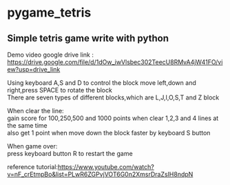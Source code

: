 # pygame_tetris
Simple tetris game write with python
--------------------------------------------------------
Demo video google drive link : <https://drive.google.com/file/d/1dOw_iwVlsbec302TeecU8RMvA4jW41FO/view?usp=drive_link>  
  
Using keyboard A,S and D to control the block move left,down and right,press SPACE to rotate the block  
There are seven types of different blocks,which are L,J,I,O,S,T and Z block  
  
When clear the line:  
gain score for 100,250,500 and 1000 points when clear 1,2,3 and 4 lines at the same time  
also get 1 point when move down the block faster by keyboard S button
  
When game over:  
press keyboard button R to restart the game  
  
reference tutorial:<https://www.youtube.com/watch?v=nF_crEtmpBo&list=PLwR6ZGPvjVOT6G0n2XmsrDraZsIH8ndpN>
